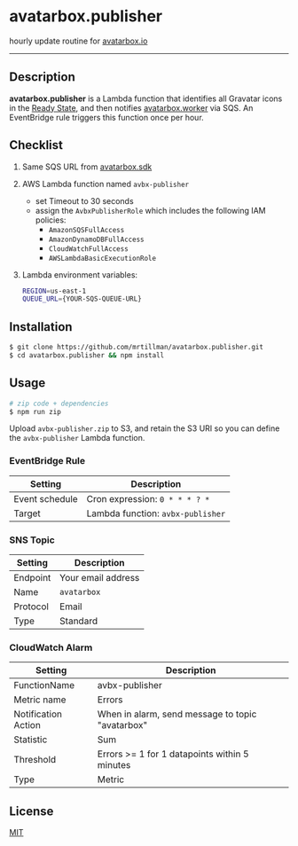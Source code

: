 # avatarbox.publisher

hourly update routine for [avatarbox.io](https://avatarbox.io)

---

## Description

**avatarbox.publisher** is a Lambda function that identifies all Gravatar icons in the [Ready State](https://github.com/mrtillman/avatarbox.sdk/wiki/Glossary#ready-state), and then notifies [avatarbox.worker](https://github.com/mrtillman/avatarbox.worker) via SQS. An EventBridge rule triggers this function once per hour.

## Checklist
1. Same SQS URL from [avatarbox.sdk](https://github.com/mrtillman/avatarbox.sdk)
2. AWS Lambda function named `avbx-publisher`
    - set Timeout to 30 seconds
    - assign the `AvbxPublisherRole` which includes the following IAM policies:
      - `AmazonSQSFullAccess`
      - `AmazonDynamoDBFullAccess`
      - `CloudWatchFullAccess`
      - `AWSLambdaBasicExecutionRole`

3. Lambda environment variables:

    ```sh
    REGION=us-east-1
    QUEUE_URL={YOUR-SQS-QUEUE-URL}
    ```

## Installation

```sh
$ git clone https://github.com/mrtillman/avatarbox.publisher.git
$ cd avatarbox.publisher && npm install
```

## Usage

```sh
# zip code + dependencies
$ npm run zip
```

Upload `avbx-publisher.zip` to S3, and retain the S3 URI so you can define the `avbx-publisher` Lambda function.

### EventBridge Rule

|Setting|Description|
|---|---|
|Event schedule | Cron expression: `0 * * * ? *`|
|Target | Lambda function: `avbx-publisher`|

### SNS Topic

|Setting|Description|
|---|---|
|Endpoint|Your email address|
|Name| `avatarbox`|
|Protocol|Email|
|Type| Standard|

### CloudWatch Alarm

|Setting|Description|
|---|---|
|FunctionName|avbx-publisher|
|Metric name|Errors|
|Notification Action|When in alarm, send message to topic "avatarbox"|
|Statistic|Sum|
|Threshold|Errors >= 1 for 1 datapoints within 5 minutes|
|Type|Metric|

## License

[MIT](https://github.com/mrtillman/avatarbox.publisher/blob/main/LICENSE)